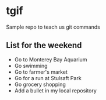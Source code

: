 # tgif
Sample repo to teach us git commands

List for the weekend
---------------------
* Go to Monterey Bay Aquarium
* Go swimming 
* Go to farmer's market
* Go for a run at Stulsaft Park
* Go grocery shopping
* Add a bullet in my local repository